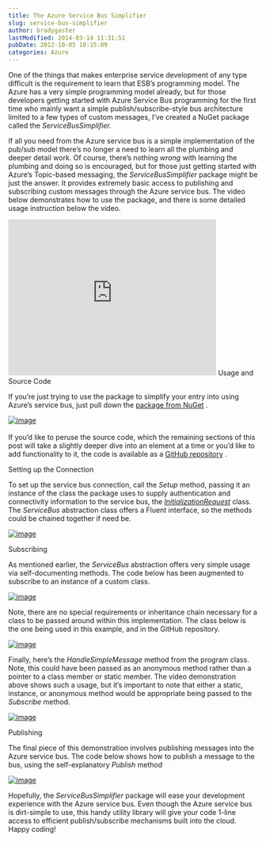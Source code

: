 ```yaml
---
title: The Azure Service Bus Simplifier
slug: service-bus-simplifier
author: bradygaster
lastModified: 2014-03-14 11:31:51
pubDate: 2012-10-05 18:15:09
categories: Azure
---
```


<p>One of the things that makes enterprise service development of any type difficult is the requirement to learn that ESB&#x2019;s programming model. The Azure has a very simple programming model already, but for those developers getting started with Azure Service
  Bus programming for the first time who mainly want a simple publish/subscribe-style bus architecture limited to a few types of custom messages, I&#x2019;ve created a NuGet package called the <em>ServiceBusSimplifier. </em> </p>
<p>If all you need from the Azure service bus is a simple implementation of the pub/sub model there&#x2019;s no longer a need to learn all the plumbing and deeper detail work. Of course, there&#x2019;s nothing<em> wrong </em> with learning the plumbing and doing so is
  encouraged, but for those just getting started with Azure&#x2019;s Topic-based messaging, the <em>ServiceBusSimplifier </em> package might be just the answer. It provides extremely basic access to publishing and subscribing custom messages through the Azure
  service bus. The video below demonstrates how to use the package, and there is some detailed usage instruction below the video.</p>
<iframe height="315" src="http://www.youtube.com/embed/E_XBHxgxDnE" frameborder="0" width="420" allowfullscreen></iframe>
Usage and Source Code
<p>If you&#x2019;re just trying to use the package to simplify your entry into using Azure&#x2019;s service bus, just pull down the
  <a title="The ServiceBusSimplifier NuGet Package Home Page" href="https://nuget.org/packages/ServiceBusSimplifier">package from NuGet</a> . </p>
<p>
  <a href="/Media/Default/Windows-Live-Writer/The-Azure-Service-Bus-Simplifier_A39C/image_6.png">
    <img alt="image" src="/posts/service-bus-simplifier/media/image_thumb_2.png">
  </a> 
  <br>
  <br>If you&#x2019;d like to peruse the source code, which the remaining sections of this post will take a slightly deeper dive into an element at a time or you&#x2019;d like to add functionality to it, the code is available as a
  <a title="The ServiceBusSimplifier GitHub Repository" href="https://github.com/bradygaster/ServiceBusSimplifier">GitHub repository</a> .</p>
Setting up the Connection
<p>To set up the service bus connection, call the <em>Setup </em> method, passing it an instance of the class the package uses to supply authentication and connectivity information to the service bus, the <em><a title="The code for the request class in GitHub" href="https://github.com/bradygaster/ServiceBusSimplifier/blob/master/ServiceBusSimplifier/InitializationRequest.cs">InitializationRequest</a>  </em> class.
  The <em>ServiceBus</em>  abstraction class offers a Fluent interface, so the methods could be chained together if need be. </p>
<p>
  <a href="/Media/Default/Windows-Live-Writer/The-Azure-Service-Bus-Simplifier_A39C/image_8.png">
    <img alt="image" src="/posts/service-bus-simplifier/media/image_thumb_3.png">
  </a> 
</p>
Subscribing
<p>As mentioned earlier, the <em>ServiceBus</em>  abstraction offers very simple usage via self-documenting methods. The code below has been augmented to subscribe to an instance of a custom class. </p>
<p>
  <a href="/Media/Default/Windows-Live-Writer/The-Azure-Service-Bus-Simplifier_A39C/image_10.png">
    <img alt="image" src="/posts/service-bus-simplifier/media/image_thumb_4.png">
  </a> 
</p>
<p>Note, there are no special requirements or inheritance chain necessary for a class to be passed around within this implementation. The class below is the one being used in this example, and in the GitHub repository. </p>
<p>
  <a href="/Media/Default/Windows-Live-Writer/The-Azure-Service-Bus-Simplifier_A39C/image_12.png">
    <img alt="image" src="/posts/service-bus-simplifier/media/image_thumb_5.png">
  </a> 
</p>
<p>Finally, here&#x2019;s the <em>HandleSimpleMessage </em> method from the program class. Note, this could have been passed as an anonymous method rather than a pointer to a class member or static member. The video demonstration above shows such a usage, but it&#x2019;s
  important to note that either a static, instance, or anonymous method would be appropriate being passed to the <em>Subscribe</em>  method. </p>
<p>
  <a href="/Media/Default/Windows-Live-Writer/The-Azure-Service-Bus-Simplifier_A39C/image_14.png">
    <img alt="image" src="/posts/service-bus-simplifier/media/image_thumb_6.png">
  </a> 
</p>
Publishing
<p>The final piece of this demonstration involves publishing messages into the Azure service bus. The code below shows how to publish a message to the bus, using the self-explanatory <em>Publish </em> method</p>
<p>
  <a href="/Media/Default/Windows-Live-Writer/The-Azure-Service-Bus-Simplifier_A39C/image_16.png">
    <img alt="image" src="/posts/service-bus-simplifier/media/image_thumb_7.png">
  </a> 
</p>
<p>Hopefully, the <em>ServiceBusSimplifier </em> package will ease your development experience with the Azure service bus. Even though the Azure service bus is dirt-simple to use, this handy utility library will give your code 1-line access to efficient publish/subscribe
  mechanisms built into the cloud. Happy coding!</p>
